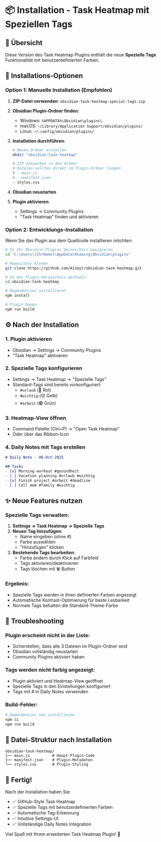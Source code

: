 # 📦 Installation - Task Heatmap mit Speziellen Tags

## 🎯 Übersicht
Diese Version des Task Heatmap Plugins enthält die neue **Spezielle Tags** Funktionalität mit benutzerdefinierten Farben.

## 🚀 Installations-Optionen

### Option 1: Manuelle Installation (Empfohlen)

1. **ZIP-Datei verwenden**: `obsidian-task-heatmap-special-tags.zip`

2. **Obsidian Plugin-Ordner finden**:
   - Windows: `%APPDATA%\Obsidian\plugins\`
   - macOS: `~/Library/Application Support/obsidian/plugins/`
   - Linux: `~/.config/obsidian/plugins/`

3. **Installation durchführen**:
   ```bash
   # Neuen Ordner erstellen
   mkdir "obsidian-task-heatmap"
   
   # ZIP entpacken in den Ordner
   # Dateien sollten direkt im Plugin-Ordner liegen:
   # - main.js
   # - manifest.json
   - styles.css
   ```

4. **Obsidian neustarten**

5. **Plugin aktivieren**:
   - Settings → Community Plugins
   - "Task Heatmap" finden und aktivieren

### Option 2: Entwicklungs-Installation

Wenn Sie das Plugin aus dem Quellcode installieren möchten:

```bash
# In Ihr Obsidian Plugins Verzeichnis navigieren
cd "C:\Users\[IhrName]\AppData\Roaming\Obsidian\plugins"

# Repository klonen
git clone https://github.com/A11myt/obsidian-task-heatmap.git

# In das Plugin-Verzeichnis wechseln
cd obsidian-task-heatmap

# Dependencies installieren
npm install

# Plugin bauen
npm run build
```

## ⚙️ Nach der Installation

### 1. Plugin aktivieren
- Obsidian → Settings → Community Plugins
- "Task Heatmap" aktivieren

### 2. Spezielle Tags konfigurieren
- Settings → Task Heatmap → "Spezielle Tags"
- Standard-Tags sind bereits vorkonfiguriert:
  - `#urlaub` (🔴 Rot)
  - `#wichtig` (🟡 Gelb) 
  - `#arbeit` (🟢 Grün)

### 3. Heatmap-View öffnen
- Command Palette (Ctrl+P) → "Open Task Heatmap"
- Oder über das Ribbon-Icon

### 4. Daily Notes mit Tags erstellen
```markdown
# Daily Note - 06-Oct-2025

## Tasks
- [x] Morning workout #gesundheit
- [ ] Vacation planning #urlaub #wichtig
- [x] Finish project #arbeit #deadline
- [ ] Call mom #family #wichtig
```

## ✨ Neue Features nutzen

### Spezielle Tags verwalten:
1. **Settings → Task Heatmap → Spezielle Tags**
2. **Neuen Tag hinzufügen**:
   - Name eingeben (ohne #)
   - Farbe auswählen
   - "Hinzufügen" klicken
3. **Bestehende Tags bearbeiten**:
   - Farbe ändern durch Klick auf Farbfeld
   - Tags aktivieren/deaktivieren
   - Tags löschen mit 🗑️ Button

### Ergebnis:
- Spezielle Tags werden in ihren definierten Farben angezeigt
- Automatische Kontrast-Optimierung für beste Lesbarkeit
- Normale Tags behalten die Standard-Theme-Farbe

## 🔧 Troubleshooting

### Plugin erscheint nicht in der Liste:
- Sicherstellen, dass alle 3 Dateien im Plugin-Ordner sind
- Obsidian vollständig neustarten
- Community Plugins aktiviert haben

### Tags werden nicht farbig angezeigt:
- Plugin aktiviert und Heatmap-View geöffnet
- Spezielle Tags in den Einstellungen konfiguriert
- Tags mit # in Daily Notes verwenden

### Build-Fehler:
```bash
# Dependencies neu installieren
npm ci
npm run build
```

## 📁 Datei-Struktur nach Installation

```
obsidian-task-heatmap/
├── main.js          # Haupt-Plugin-Code
├── manifest.json    # Plugin-Metadaten
└── styles.css       # Plugin-Styling
```

## 🎉 Fertig!

Nach der Installation haben Sie:
- ✅ GitHub-Style Task Heatmap
- ✅ Spezielle Tags mit benutzerdefinierten Farben
- ✅ Automatische Tag-Erkennung
- ✅ Intuitive Settings-UI
- ✅ Vollständige Daily Notes Integration

Viel Spaß mit Ihrem erweiterten Task Heatmap Plugin! 🚀